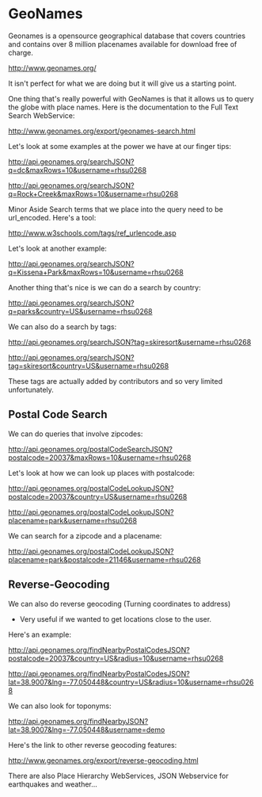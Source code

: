 # GeoNames

Geonames is a opensource geographical database that covers countries and contains over 8 million placenames available for download free of charge. 

<http://www.geonames.org/>

It isn't perfect for what we are doing but it will give us a starting point. 

One thing that's really powerful with GeoNames is that it allows us to query the globe with place names. 
Here is the documentation to the Full Text Search WebService:

<http://www.geonames.org/export/geonames-search.html>

Let's look at some examples at the power we have at our finger tips:

<http://api.geonames.org/searchJSON?q=dc&maxRows=10&username=rhsu0268>

<http://api.geonames.org/searchJSON?q=Rock+Creek&maxRows=10&username=rhsu0268>

Minor Aside
Search terms that we place into the query need to be url_encoded. Here's a tool:

<http://www.w3schools.com/tags/ref_urlencode.asp>

Let's look at another example:

<http://api.geonames.org/searchJSON?q=Kissena+Park&maxRows=10&username=rhsu0268>

Another thing that's nice is we can do a search by country:

<http://api.geonames.org/searchJSON?q=parks&country=US&username=rhsu0268>

We can also do a search by tags:

<http://api.geonames.org/searchJSON?tag=skiresort&username=rhsu0268>

<http://api.geonames.org/searchJSON?tag=skiresort&country=US&username=rhsu0268>

These tags are actually added by contributors and so very limited unfortunately. 

## Postal Code Search 

We can do queries that involve zipcodes:

<http://api.geonames.org/postalCodeSearchJSON?postalcode=20037&maxRows=10&username=rhsu0268>

Let's look at how we can look up places with postalcode:

<http://api.geonames.org/postalCodeLookupJSON?postalcode=20037&country=US&username=rhsu0268>

<http://api.geonames.org/postalCodeLookupJSON?placename=park&username=rhsu0268>

We can search for a zipcode and a placename:

<http://api.geonames.org/postalCodeLookupJSON?placename=park&postalcode=21146&username=rhsu0268>

## Reverse-Geocoding

We can also do reverse geocoding (Turning coordinates to address)

- Very useful if we wanted to get locations close to the user.

Here's an example:

<http://api.geonames.org/findNearbyPostalCodesJSON?postalcode=20037&country=US&radius=10&username=rhsu0268>

<http://api.geonames.org/findNearbyPostalCodesJSON?lat=38.9007&lng=-77.050448&country=US&radius=10&username=rhsu0268>

We can also look for toponyms:

<http://api.geonames.org/findNearbyJSON?lat=38.9007&lng=-77.050448&username=demo>

Here's the link to other reverse geocoding features:

<http://www.geonames.org/export/reverse-geocoding.html>


There are also Place Hierarchy WebServices, JSON Webservice for earthquakes and weather...
